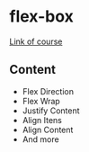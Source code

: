 # flex-box

[Link of course](https://m.youtube.com/watch?v=P14IPrLxe6Q&list=PLMy95_4XE08Oqr4VjY1jbSQLzs4lUq4EA)

## Content

* Flex Direction
* Flex Wrap
* Justify Content
* Align Itens
* Align Content
* And more